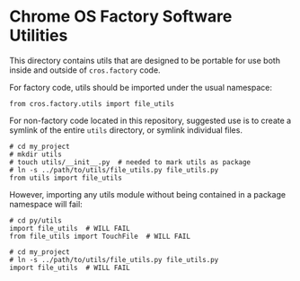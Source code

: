 Chrome OS Factory Software Utilities
====================================
This directory contains utils that are designed to be portable for
use both inside and outside of `cros.factory` code.

For factory code, utils should be imported under the usual
namespace:

    from cros.factory.utils import file_utils

For non-factory code located in this repository, suggested use is
to create a symlink of the entire `utils` directory, or symlink
individual files.

    # cd my_project
    # mkdir utils
    # touch utils/__init__.py  # needed to mark utils as package
    # ln -s ../path/to/utils/file_utils.py file_utils.py
    from utils import file_utils

However, importing any utils module without being contained in a
package namespace will fail:

    # cd py/utils
    import file_utils  # WILL FAIL
    from file_utils import TouchFile  # WILL FAIL

    # cd my_project
    # ln -s ../path/to/utils/file_utils.py file_utils.py
    import file_utils  # WILL FAIL

